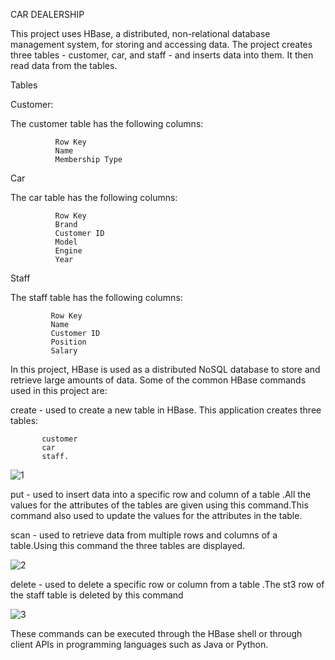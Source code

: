 CAR DEALERSHIP


This project uses HBase, a distributed, non-relational database management system, for storing and accessing data. The project creates three tables - customer, car, and staff - and inserts  data into them. It then read data from the tables.


Tables


Customer:


The customer table has the following columns:

              Row Key
              Name
              Membership Type


Car

The car table has the following columns:

              Row Key
              Brand
              Customer ID
              Model
              Engine
              Year




Staff

The staff table has the following columns:

             Row Key
             Name
             Customer ID
             Position
             Salary

In this project, HBase is used as a distributed NoSQL database to store and retrieve large amounts of data. Some of the common HBase commands used in this project are:

create - used to create a new table in HBase. This application creates three tables:

           customer
           car 
           staff.
           
           
           
![1](https://user-images.githubusercontent.com/109608217/227257127-15e02d60-b1bb-4aae-a3d8-2fd860ea888e.png)


put - used to insert data into a specific row and column of a table .All the values for the attributes of the tables are given using this command.This command also used to update the values for the attributes in the table.
            
            
            

 

scan - used to retrieve data from multiple rows and columns of a table.Using this command the three tables are displayed.


 ![2](https://user-images.githubusercontent.com/109608217/227257146-0fc80820-1255-40e3-8878-2d87c57f73e6.png)
 
 

delete - used to delete a specific row or column from a table .The st3 row of the staff table is deleted by this command


![3](https://user-images.githubusercontent.com/109608217/227261736-0018be1f-78a8-4e98-adba-52d269c22a5d.png)

These commands can be executed through the HBase shell or through client APIs in programming languages such as Java or Python.
              
